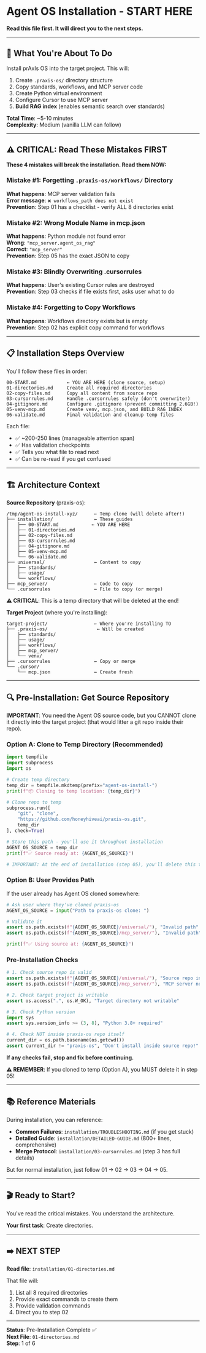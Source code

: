 # Agent OS Installation - START HERE

**Read this file first. It will direct you to the next steps.**

---

## 🎯 What You're About To Do

Install prAxIs OS into the target project. This will:
1. Create `.praxis-os/` directory structure
2. Copy standards, workflows, and MCP server code
3. Create Python virtual environment
4. Configure Cursor to use MCP server
5. **Build RAG index** (enables semantic search over standards)

**Total Time**: ~5-10 minutes  
**Complexity**: Medium (vanilla LLM can follow)

---

## ⚠️ CRITICAL: Read These Mistakes FIRST

**These 4 mistakes will break the installation. Read them NOW:**

### Mistake #1: Forgetting `.praxis-os/workflows/` Directory
**What happens**: MCP server validation fails  
**Error message**: `❌ workflows_path does not exist`  
**Prevention**: Step 01 has a checklist - verify ALL 8 directories exist

### Mistake #2: Wrong Module Name in mcp.json
**What happens**: Python module not found error  
**Wrong**: `"mcp_server.agent_os_rag"`  
**Correct**: `"mcp_server"`  
**Prevention**: Step 05 has the exact JSON to copy

### Mistake #3: Blindly Overwriting .cursorrules
**What happens**: User's existing Cursor rules are destroyed  
**Prevention**: Step 03 checks if file exists first, asks user what to do

### Mistake #4: Forgetting to Copy Workflows
**What happens**: Workflows directory exists but is empty  
**Prevention**: Step 02 has explicit copy command for workflows

---

## 📋 Installation Steps Overview

You'll follow these files in order:

```
00-START.md           ← YOU ARE HERE (clone source, setup)
01-directories.md     Create all required directories
02-copy-files.md      Copy all content from source repo
03-cursorrules.md     Handle .cursorrules safely (don't overwrite!)
04-gitignore.md       Configure .gitignore (prevent committing 2.6GB!)
05-venv-mcp.md        Create venv, mcp.json, and BUILD RAG INDEX
06-validate.md        Final validation and cleanup temp files
```

Each file:
- ✅ ~200-250 lines (manageable attention span)
- ✅ Has validation checkpoints
- ✅ Tells you what file to read next
- ✅ Can be re-read if you get confused

---

## 🏗️ Architecture Context

**Source Repository** (praxis-os):
```
/tmp/agent-os-install-xyz/      ← Temp clone (will delete after!)
├── installation/               ← These guides
│   ├── 00-START.md            ← YOU ARE HERE
│   ├── 01-directories.md
│   ├── 02-copy-files.md
│   ├── 03-cursorrules.md
│   ├── 04-gitignore.md
│   ├── 05-venv-mcp.md
│   └── 06-validate.md
├── universal/                  ← Content to copy
│   ├── standards/
│   ├── usage/
│   └── workflows/
├── mcp_server/                 ← Code to copy
└── .cursorrules                ← File to copy (or merge)
```

**⚠️ CRITICAL**: This is a temp directory that will be deleted at the end!

**Target Project** (where you're installing):
```
target-project/                 ← Where you're installing TO
├── .praxis-os/                  ← Will be created
│   ├── standards/
│   ├── usage/
│   ├── workflows/
│   ├── mcp_server/
│   └── venv/
├── .cursorrules                ← Copy or merge
└── .cursor/
    └── mcp.json                ← Create fresh
```

---

## 🔍 Pre-Installation: Get Source Repository

**IMPORTANT**: You need the Agent OS source code, but you CANNOT clone it directly into the target project (that would litter a git repo inside their repo).

### Option A: Clone to Temp Directory (Recommended)

```python
import tempfile
import subprocess
import os

# Create temp directory
temp_dir = tempfile.mkdtemp(prefix="agent-os-install-")
print(f"📦 Cloning to temp location: {temp_dir}")

# Clone repo to temp
subprocess.run([
    "git", "clone", 
    "https://github.com/honeyhiveai/praxis-os.git",
    temp_dir
], check=True)

# Store this path - you'll use it throughout installation
AGENT_OS_SOURCE = temp_dir
print(f"✅ Source ready at: {AGENT_OS_SOURCE}")

# IMPORTANT: At the end of installation (step 05), you'll delete this temp directory
```

### Option B: User Provides Path

If the user already has Agent OS cloned somewhere:

```python
# Ask user where they've cloned praxis-os
AGENT_OS_SOURCE = input("Path to praxis-os clone: ")

# Validate it
assert os.path.exists(f"{AGENT_OS_SOURCE}/universal/"), "Invalid path"
assert os.path.exists(f"{AGENT_OS_SOURCE}/mcp_server/"), "Invalid path"

print(f"✅ Using source at: {AGENT_OS_SOURCE}")
```

### Pre-Installation Checks

```python
# 1. Check source repo is valid
assert os.path.exists(f"{AGENT_OS_SOURCE}/universal/"), "Source repo invalid"
assert os.path.exists(f"{AGENT_OS_SOURCE}/mcp_server/"), "MCP server not found"

# 2. Check target project is writable
assert os.access(".", os.W_OK), "Target directory not writable"

# 3. Check Python version
import sys
assert sys.version_info >= (3, 8), "Python 3.8+ required"

# 4. Check NOT inside praxis-os repo itself
current_dir = os.path.basename(os.getcwd())
assert current_dir != "praxis-os", "Don't install inside source repo!"
```

**If any checks fail, stop and fix before continuing.**

**⚠️ REMEMBER**: If you cloned to temp (Option A), you MUST delete it in step 05!

---

## 📚 Reference Materials

During installation, you can reference:

- **Common Failures**: `installation/TROUBLESHOOTING.md` (if you get stuck)
- **Detailed Guide**: `installation/DETAILED-GUIDE.md` (800+ lines, comprehensive)
- **Merge Protocol**: `installation/03-cursorrules.md` (step 3 has full details)

But for normal installation, just follow 01 → 02 → 03 → 04 → 05.

---

## 🎬 Ready to Start?

You've read the critical mistakes. You understand the architecture.

**Your first task**: Create directories.

---

## ➡️ NEXT STEP

**Read file**: `installation/01-directories.md`

That file will:
1. List all 8 required directories
2. Provide exact commands to create them
3. Provide validation commands
4. Direct you to step 02

---

**Status**: Pre-Installation Complete ✅  
**Next File**: `01-directories.md`  
**Step**: 1 of 6

